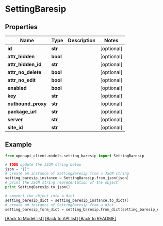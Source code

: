 # SettingBaresip


## Properties

Name | Type | Description | Notes
------------ | ------------- | ------------- | -------------
**id** | **str** |  | [optional] 
**attr_hidden** | **bool** |  | [optional] 
**attr_hidden_id** | **str** |  | [optional] 
**attr_no_delete** | **bool** |  | [optional] 
**attr_no_edit** | **bool** |  | [optional] 
**enabled** | **bool** |  | [optional] 
**key** | **str** |  | [optional] 
**outbound_proxy** | **str** |  | [optional] 
**package_url** | **str** |  | [optional] 
**server** | **str** |  | [optional] 
**site_id** | **str** |  | [optional] 

## Example

```python
from openapi_client.models.setting_baresip import SettingBaresip

# TODO update the JSON string below
json = "{}"
# create an instance of SettingBaresip from a JSON string
setting_baresip_instance = SettingBaresip.from_json(json)
# print the JSON string representation of the object
print SettingBaresip.to_json()

# convert the object into a dict
setting_baresip_dict = setting_baresip_instance.to_dict()
# create an instance of SettingBaresip from a dict
setting_baresip_form_dict = setting_baresip.from_dict(setting_baresip_dict)
```
[[Back to Model list]](../README.md#documentation-for-models) [[Back to API list]](../README.md#documentation-for-api-endpoints) [[Back to README]](../README.md)


